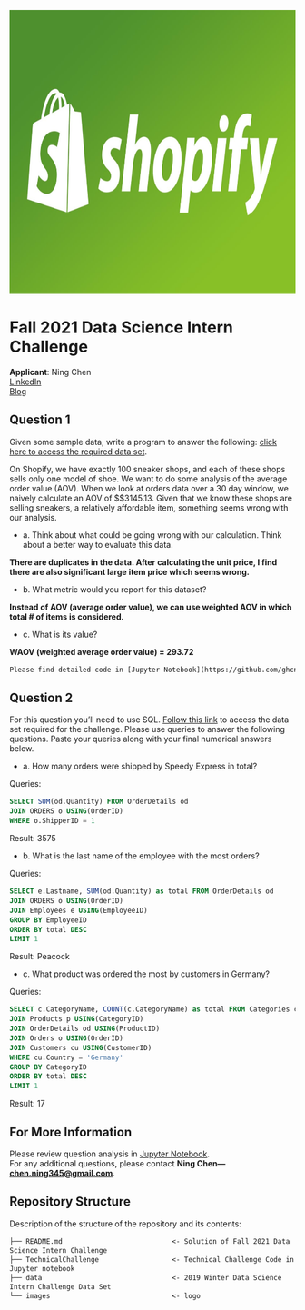 <p>
<img src="images/Shopify.jpg" width="900" height="500">
</p>

# Fall 2021 Data Science Intern Challenge 

**Applicant**: Ning Chen \
[LinkedIn](https://www.linkedin.com/in/ningchen345/) \
[Blog](https://kinder-chen.medium.com)


## Question 1
Given some sample data, write a program to answer the following: [click here to access the required data set](https://docs.google.com/spreadsheets/d/16i38oonuX1y1g7C_UAmiK9GkY7cS-64DfiDMNiR41LM/edit#gid=0).

On Shopify, we have exactly 100 sneaker shops, and each of these shops sells only one model of shoe. We want to do some analysis of the average order value (AOV). When we look at orders data over a 30 day window, we naively calculate an AOV of $\$3145.13. Given that we know these shops are selling sneakers, a relatively affordable item, something seems wrong with our analysis. 

- a. Think about what could be going wrong with our calculation. Think about a better way to evaluate this data. 

**There are duplicates in the data. After calculating the unit price, I find there are also significant large item price which seems wrong.**

- b. What metric would you report for this dataset?

**Instead of AOV (average order value), we can use weighted AOV in which total # of items is considered.**

- c. What is its value?

**WAOV (weighted average order value) = 293.72**

```diff
Please find detailed code in [Jupyter Notebook](https://github.com/ghcn345/Shopify-Technical-Challenge/blob/master/TechnicalChallenge.ipynb).
```

## Question 2
For this question you’ll need to use SQL. [Follow this link](https://www.w3schools.com/SQL/TRYSQL.ASP?FILENAME=TRYSQL_SELECT_ALL) to access the data set required for the challenge. Please use queries to answer the following questions. Paste your queries along with your final numerical answers below.

- a. How many orders were shipped by Speedy Express in total?

Queries: 
```sql
SELECT SUM(od.Quantity) FROM OrderDetails od 
JOIN ORDERS o USING(OrderID) 
WHERE o.ShipperID = 1 
```
Result: 3575

- b. What is the last name of the employee with the most orders?

Queries: 
```sql
SELECT e.Lastname, SUM(od.Quantity) as total FROM OrderDetails od 
JOIN ORDERS o USING(OrderID) 
JOIN Employees e USING(EmployeeID) 
GROUP BY EmployeeID 
ORDER BY total DESC 
LIMIT 1
```
Result: Peacock

- c. What product was ordered the most by customers in Germany?

Queries: 
```sql
SELECT c.CategoryName, COUNT(c.CategoryName) as total FROM Categories c 
JOIN Products p USING(CategoryID) 
JOIN OrderDetails od USING(ProductID) 
JOIN Orders o USING(OrderID) 
JOIN Customers cu USING(CustomerID) 
WHERE cu.Country = 'Germany' 
GROUP BY CategoryID 
ORDER BY total DESC 
LIMIT 1
```
Result: 17

## For More Information

Please review question analysis in [Jupyter Notebook](https://github.com/ghcn345/Shopify-Technical-Challenge/blob/master/TechnicalChallenge.ipynb). \
For any additional questions, please contact **Ning Chen—chen.ning345@gmail.com**.

## Repository Structure

Description of the structure of the repository and its contents:
```
├── README.md                           <- Solution of Fall 2021 Data Science Intern Challenge
├── TechnicalChallenge                  <- Technical Challenge Code in Jupyter notebook
├── data                                <- 2019 Winter Data Science Intern Challenge Data Set
└── images                              <- logo
```